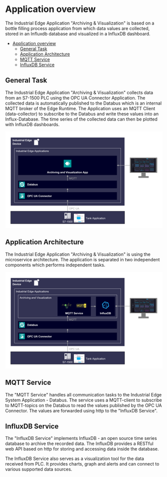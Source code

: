 # Application overview

The Industrial Edge Application "Archiving & Visualization" is based on a bottle filling process application from which data values are collected, stored in an Influxdb database and visualized in a InfluxDB dashboard.

- [Application overview](#application-overview)
  - [General Task](#general-task)
  - [Application Architecture](#application-architecture)
  - [MQTT Service](#mqtt-service)
  - [InfluxDB Service](#influxdb-service)

## General Task

The Industrial Edge Application "Archiving & Visualization" collects data from an S7-1500 PLC using the OPC UA Connector Application. The collected data is automatically published to the Databus which is an internal MQTT broker of the Edge Runtime. The Application uses an MQTT Client (data-collector) to subscribe to the Databus and write these values into an Influx-Database. The time series of the collected data can then be plotted with InfluxDB dashboards.

![overview](graphics/overview.png)

## Application Architecture

The Industrial Edge Application "Archiving & Visualization" is using the microservice architecture. The application is separated in two independent components which performs independent tasks.

![architecture](graphics/architecture.png)

## MQTT Service

The "MQTT Service" handles all communication tasks to the Industrial Edge System Application - Databus. The service uses a MQTT-client to subscribe to MQTT-topics on the Databus to read the values published by the OPC UA Connector. The values are forwarded using http to the "InfluxDB Service".

## InfluxDB Service

The "InfluxDB Service" implements InfluxDB - an open source time series database to archive the recorded data. The InfluxDB provides a RESTful web API based on http for storing and accessing data inside the database.

The InfluxDB Service also serves as a visualization tool for the data received from PLC. It provides charts, graph and alerts and can connect to various supported data sources.
